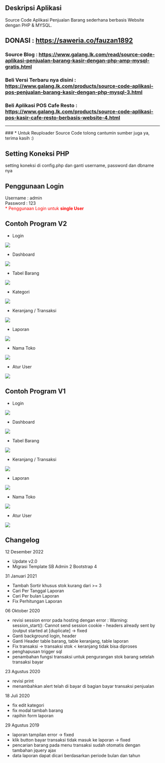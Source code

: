 ## Deskripsi Aplikasi 
Source Code Aplikasi Penjualan Barang sederhana berbasis Website dengan PHP & MYSQL.

## DONASI : <a href="https://saweria.co/Galang.lk">https://saweria.co/fauzan1892</a>

### Source Blog : <a href="https://www.Galang.lk.com/read/source-code-aplikasi-penjualan-barang-kasir-dengan-php-amp-mysql-gratis.html">https://www.galang.lk.com/read/source-code-aplikasi-penjualan-barang-kasir-dengan-php-amp-mysql-gratis.html</a>

### Beli Versi Terbaru nya disini : <a href="https://www.galang.lk.com/products/source-code-aplikasi-pos-penjualan-barang-kasir-dengan-php-mysql-3.html">https://www.galang.lk.com/products/source-code-aplikasi-pos-penjualan-barang-kasir-dengan-php-mysql-3.html</a>
### Beli Aplikasi POS Cafe Resto : <a href="https://www.codekop.com/products/source-code-aplikasi-pos-kasir-cafe-resto-berbasis-website-4.html">https://www.galang.lk.com/products/source-code-aplikasi-pos-kasir-cafe-resto-berbasis-website-4.html</a>
<hr>
### * Untuk Reuploader Source Code tolong cantumin sumber juga ya, terima kasih :)

## Setting Koneksi PHP
setting koneksi di config.php dan ganti username, password dan dbname nya

## Penggunaan Login
Username : admin
<br/>
Password : 123
<br>
<span style="color:red">* Penggunaan Login untuk <b>single User</b> </span>

## Contoh Program V2
- Login
<img src="https://raw.githubusercontent.com/galang.lk/pos-kasir-php/master/assets/img/picv2/1.png">

- Dashboard 
<img src="https://raw.githubusercontent.com/galang.lk/pos-kasir-php/master/assets/img/picv2/2.png">

- Tabel Barang
<img src="https://raw.githubusercontent.com/galang.lk/pos-kasir-php/master/assets/img/picv2/3.png">

- Kategori
<img src="https://raw.githubusercontent.com/galang.lk/pos-kasir-php/master/assets/img/picv2/4.png">

- Keranjang / Transaksi
<img src="https://raw.githubusercontent.com/galang.lk/pos-kasir-php/master/assets/img/picv2/5.png">

- Laporan 
<img src="https://raw.githubusercontent.com/galang.lk/pos-kasir-php/master/assets/img/picv2/6.png">

- Nama Toko 
<img src="https://raw.githubusercontent.com/galang.lk/pos-kasir-php/master/assets/img/picv2/7.png">

- Atur User 
<img src="https://raw.githubusercontent.com/galang.lk/pos-kasir-php/master/assets/img/picv2/8.png">

## Contoh Program V1
- Login
<img src="https://raw.githubusercontent.com/galang.lk/pos-kasir-php/master/assets/img/pic/login.png">

- Dashboard 
<img src="https://raw.githubusercontent.com/galang.lk/pos-kasir-php/master/assets/img/pic/1.png">

- Tabel Barang
<img src="https://raw.githubusercontent.com/galang.lk/pos-kasir-php/master/assets/img/pic/2.png">

- Keranjang / Transaksi
<img src="https://raw.githubusercontent.com/galang.lk/pos-kasir-php/master/assets/img/pic/4.png">

- Laporan 
<img src="https://raw.githubusercontent.com/galang.lk/pos-kasir-php/master/assets/img/pic/5.png">

- Nama Toko 
<img src="https://raw.githubusercontent.com/galang.lk/pos-kasir-php/master/assets/img/pic/6.png">

- Atur User 
<img src="https://raw.githubusercontent.com/galang.lk/pos-kasir-php/master/assets/img/pic/7.png">

## Changelog
12 Desember 2022<br>
- Update v2.0
- Migrasi Template SB Admin 2 Bootstrap 4

31 Januari 2021<br>
- Tambah Sortir khusus stok kurang dari >= 3
- Cari Per Tanggal Laporan 
- Cari Per bulan Laporan
- Fix Perhitungan Laporan

06 Oktober 2020<br>
- revisi session error pada hosting dengan error : 
Warning: session_start(): Cannot send session cookie - headers already sent by (output started at [duplicate] -> fixed
- Ganti background login, header
- Ganti Header table barang, table keranjang, table laporan
- Fix transaksi -> transaksi stok < keranjang tidak bisa diproses
- penghapusan trigger sql
- penambahan fungsi transaksi untuk pengurangan stok barang setelah transaksi bayar 

23 Agustus 2020<br>
- revisi print
- menambahkan alert telah di bayar di bagian bayar transaksi penjualan

18 Juli 2020<br>
- fix edit kategori
- fix modal tambah barang
- rapihin form laporan

29 Agustus 2019 <br>
- laporan tampilan error  -> fixed
- klik button bayar transaksi  tidak masuk ke laporan -> fixed
- pencarian barang pada menu transaksi sudah otomatis dengan tambahan jquery ajax
- data laporan dapat dicari berdasarkan periode bulan dan tahun
